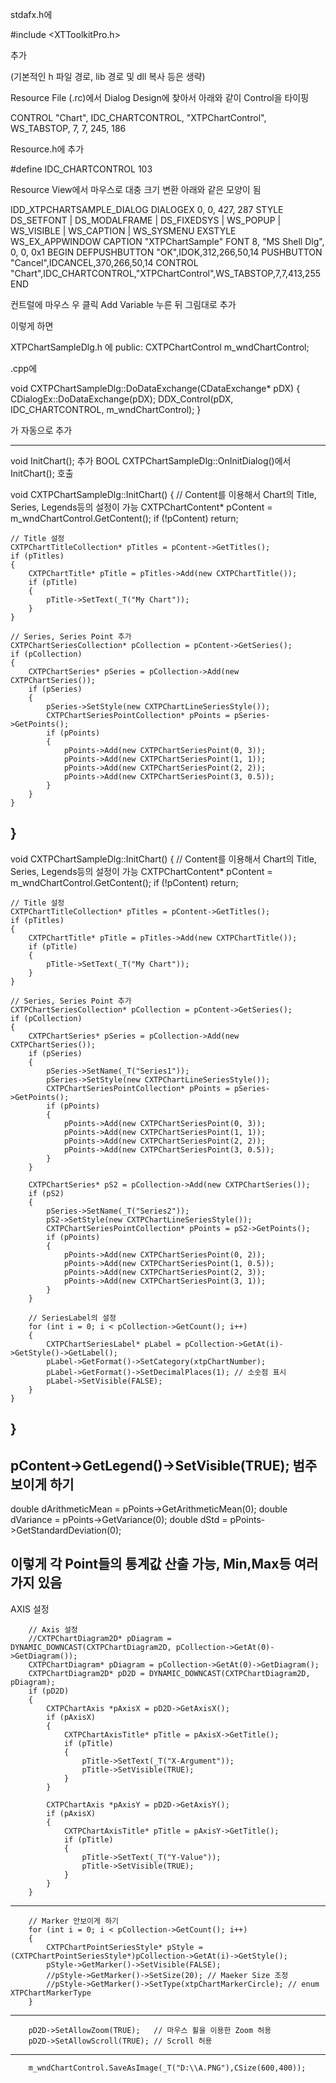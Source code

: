 stdafx.h에

#include <XTToolkitPro.h> 

추가

(기본적인 h 파일 경로, lib 경로 및 dll 복사 등은 생략)


Resource File (.rc)에서
Dialog Design에 찾아서 아래와 같이 Control을 타이핑

CONTROL         "Chart", IDC_CHARTCONTROL, "XTPChartControl", WS_TABSTOP, 7, 7, 245, 186

Resource.h에 추가

#define IDC_CHARTCONTROL				103

Resource View에서 마우스로 대충 크기 변환
아래와 같은 모양이 됨

IDD_XTPCHARTSAMPLE_DIALOG DIALOGEX 0, 0, 427, 287
STYLE DS_SETFONT | DS_MODALFRAME | DS_FIXEDSYS | WS_POPUP | WS_VISIBLE | WS_CAPTION | WS_SYSMENU
EXSTYLE WS_EX_APPWINDOW
CAPTION "XTPChartSample"
FONT 8, "MS Shell Dlg", 0, 0, 0x1
BEGIN
    DEFPUSHBUTTON   "OK",IDOK,312,266,50,14
    PUSHBUTTON      "Cancel",IDCANCEL,370,266,50,14
    CONTROL         "Chart",IDC_CHARTCONTROL,"XTPChartControl",WS_TABSTOP,7,7,413,255
END

컨트럴에 마우스 우 클릭 Add Variable 누른 뒤 그림대로 추가

이렇게 하면

XTPChartSampleDlg.h 에
public:
	CXTPChartControl m_wndChartControl;

.cpp에

void CXTPChartSampleDlg::DoDataExchange(CDataExchange* pDX)
{
	CDialogEx::DoDataExchange(pDX);
	DDX_Control(pDX, IDC_CHARTCONTROL, m_wndChartControl);
}

가 자동으로 추가

---
void InitChart(); 추가
BOOL CXTPChartSampleDlg::OnInitDialog()에서 InitChart(); 호출

void CXTPChartSampleDlg::InitChart()
{
	// Content를 이용해서 Chart의 Title, Series, Legends등의 설정이 가능
	CXTPChartContent* pContent = m_wndChartControl.GetContent();
	if (!pContent) return;

	// Title 설정
	CXTPChartTitleCollection* pTitles = pContent->GetTitles();
	if (pTitles)
	{
		CXTPChartTitle* pTitle = pTitles->Add(new CXTPChartTitle());
		if (pTitle)
		{
			pTitle->SetText(_T("My Chart"));
		}
	}

	// Series, Series Point 추가
	CXTPChartSeriesCollection* pCollection = pContent->GetSeries();
	if (pCollection)
	{
		CXTPChartSeries* pSeries = pCollection->Add(new CXTPChartSeries());
		if (pSeries)
		{
			pSeries->SetStyle(new CXTPChartLineSeriesStyle());
			CXTPChartSeriesPointCollection* pPoints = pSeries->GetPoints();
			if (pPoints)
			{
				pPoints->Add(new CXTPChartSeriesPoint(0, 3));
				pPoints->Add(new CXTPChartSeriesPoint(1, 1));
				pPoints->Add(new CXTPChartSeriesPoint(2, 2));
				pPoints->Add(new CXTPChartSeriesPoint(3, 0.5));
			}
		}
	}
}
-----
void CXTPChartSampleDlg::InitChart()
{
	// Content를 이용해서 Chart의 Title, Series, Legends등의 설정이 가능
	CXTPChartContent* pContent = m_wndChartControl.GetContent();
	if (!pContent) return;

	// Title 설정
	CXTPChartTitleCollection* pTitles = pContent->GetTitles();
	if (pTitles)
	{
		CXTPChartTitle* pTitle = pTitles->Add(new CXTPChartTitle());
		if (pTitle)
		{
			pTitle->SetText(_T("My Chart"));
		}
	}

	// Series, Series Point 추가
	CXTPChartSeriesCollection* pCollection = pContent->GetSeries();
	if (pCollection)
	{
		CXTPChartSeries* pSeries = pCollection->Add(new CXTPChartSeries());
		if (pSeries)
		{
			pSeries->SetName(_T("Series1"));
			pSeries->SetStyle(new CXTPChartLineSeriesStyle());
			CXTPChartSeriesPointCollection* pPoints = pSeries->GetPoints();
			if (pPoints)
			{
				pPoints->Add(new CXTPChartSeriesPoint(0, 3));
				pPoints->Add(new CXTPChartSeriesPoint(1, 1));
				pPoints->Add(new CXTPChartSeriesPoint(2, 2));
				pPoints->Add(new CXTPChartSeriesPoint(3, 0.5));
			}
		}

		CXTPChartSeries* pS2 = pCollection->Add(new CXTPChartSeries());
		if (pS2)
		{
			pSeries->SetName(_T("Series2"));
			pS2->SetStyle(new CXTPChartLineSeriesStyle());
			CXTPChartSeriesPointCollection* pPoints = pS2->GetPoints();
			if (pPoints)
			{
				pPoints->Add(new CXTPChartSeriesPoint(0, 2));
				pPoints->Add(new CXTPChartSeriesPoint(1, 0.5));
				pPoints->Add(new CXTPChartSeriesPoint(2, 3));
				pPoints->Add(new CXTPChartSeriesPoint(3, 1));
			}
		}

		// SeriesLabel의 설정
		for (int i = 0; i < pCollection->GetCount(); i++)
		{
			CXTPChartSeriesLabel* pLabel = pCollection->GetAt(i)->GetStyle()->GetLabel();
			pLabel->GetFormat()->SetCategory(xtpChartNumber);
			pLabel->GetFormat()->SetDecimalPlaces(1); // 소숫점 표시
			pLabel->SetVisible(FALSE);
		}
	}
}
-----
pContent->GetLegend()->SetVisible(TRUE);
범주 보이게 하기
-----

double dArithmeticMean = pPoints->GetArithmeticMean(0);
double dVariance = pPoints->GetVariance(0);
double dStd = pPoints->GetStandardDeviation(0);

이렇게 각 Point들의 통계값 산출 가능, Min,Max등 여러가지 있음
---
AXIS 설정

		// Axis 설정
		//CXTPChartDiagram2D* pDiagram = DYNAMIC_DOWNCAST(CXTPChartDiagram2D, pCollection->GetAt(0)->GetDiagram());
		CXTPChartDiagram* pDiagram = pCollection->GetAt(0)->GetDiagram();
		CXTPChartDiagram2D* pD2D = DYNAMIC_DOWNCAST(CXTPChartDiagram2D, pDiagram);
		if (pD2D)
		{
			CXTPChartAxis *pAxisX = pD2D->GetAxisX();
			if (pAxisX)
			{
				CXTPChartAxisTitle* pTitle = pAxisX->GetTitle();
				if (pTitle)
				{
					pTitle->SetText(_T("X-Argument"));
					pTitle->SetVisible(TRUE);
				}
			}

			CXTPChartAxis *pAxisY = pD2D->GetAxisY();
			if (pAxisX)
			{
				CXTPChartAxisTitle* pTitle = pAxisY->GetTitle();
				if (pTitle)
				{
					pTitle->SetText(_T("Y-Value"));
					pTitle->SetVisible(TRUE);
				}
			}
		}
-----
		// Marker 안보이게 하기
		for (int i = 0; i < pCollection->GetCount(); i++)
		{
			CXTPChartPointSeriesStyle* pStyle = (CXTPChartPointSeriesStyle*)pCollection->GetAt(i)->GetStyle();
			pStyle->GetMarker()->SetVisible(FALSE);
			//pStyle->GetMarker()->SetSize(20); // Maeker Size 조정
			//pStyle->GetMarker()->SetType(xtpChartMarkerCircle); // enum XTPChartMarkerType 
		}
-----
		pD2D->SetAllowZoom(TRUE);	// 마우스 휠을 이용한 Zoom 허용
		pD2D->SetAllowScroll(TRUE); // Scroll 허용
-----
		m_wndChartControl.SaveAsImage(_T("D:\\A.PNG"),CSize(600,400));




